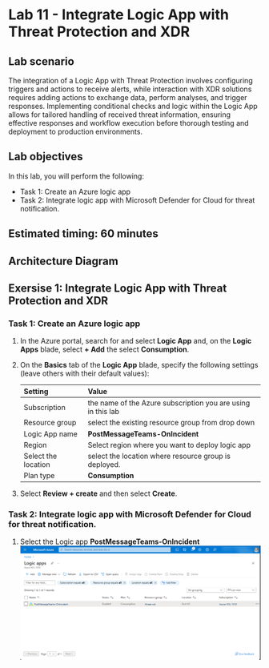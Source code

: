 # Lab 11 - Integrate Logic App with Threat Protection and XDR

## Lab scenario

The integration of a Logic App with Threat Protection involves configuring triggers and actions to receive alerts, while interaction with XDR solutions requires adding actions to exchange data, perform analyses, and trigger responses. Implementing conditional checks and logic within the Logic App allows for tailored handling of received threat information, ensuring effective responses and workflow execution before thorough testing and deployment to production environments. 

## Lab objectives
 In this lab, you will perform the following:
 - Task 1: Create an Azure logic app
 - Task 2: Integrate logic app with Microsoft Defender for Cloud for threat notification.
## Estimated timing: 60 minutes

## Architecture Diagram

## Exersise 1: Integrate Logic App with Threat Protection and XDR

### Task 1: Create an Azure logic app

1. In the Azure portal, search for and select **Logic App** and, on the **Logic Apps** blade, select **+ Add** the select **Consumption**.

1. On the **Basics** tab of the **Logic App** blade, specify the following settings (leave others with their default values):

    | Setting | Value | 
    | --- | --- |
    | Subscription | the name of the Azure subscription you are using in this lab |
    | Resource group | select the existing resource group from drop down |
    | Logic App name | **PostMessageTeams-OnIncident** |
    | Region | Select region where you want to deploy logic app |
    | Select the location | select the location where resource group is deployed. |
    | Plan type | **Consumption** |

1. Select **Review + create** and then select **Create**. 

### Task 2: Integrate logic app with Microsoft Defender for Cloud for threat notification.

1. Select the Logic app **PostMessageTeams-OnIncident**
![](./media/la1.png)

